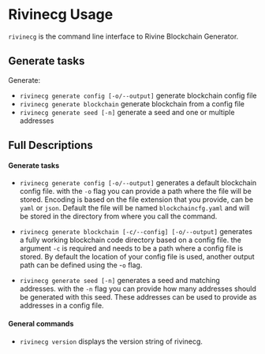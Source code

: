 Rivinecg Usage
==========

`rivinecg` is the command line interface to Rivine Blockchain Generator.

Generate tasks
------------

Generate:
* `rivinecg generate config [-o/--output]` generate blockchain config file
* `rivinecg generate blockchain` generate blockchain from a config file
* `rivinecg generate seed [-n]` generate a seed and one or multiple addresses

Full Descriptions
-----------------

#### Generate tasks

* `rivinecg generate config [-o/--output]` generates a default blockchain config file.
with the `-o` flag you can provide a path where the file will be stored. Encoding is based on the file extension that you provide,
can be `yaml` or `json`. Default the file will be named `blockchaincfg.yaml` and will be stored in the directory from where you call the command.

* `rivinecg generate blockchain [-c/--config] [-o/--output]` generates a fully working blockchain code directory based on a config file.
the argument `-c` is required and needs to be a path where a config file is stored.
By default the location of your config file is used, another output path can be defined using the -`o` flag.

* `rivinecg generate seed [-n]` generates a seed and matching addresses.
with the `-n` flag you can provide how many addresses should be generated with this seed. These addresses can be used to provide as addresses in a config file.


#### General commands

* `rivinecg version` displays the version string of rivinecg.

